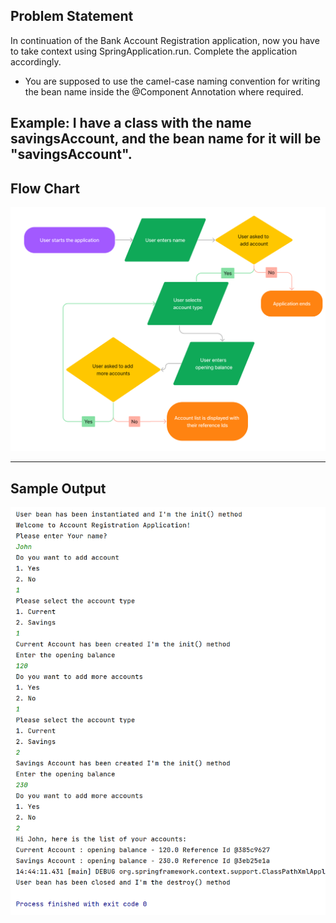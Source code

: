 ## Problem Statement

In continuation of the Bank Account Registration application, now you have to take context using SpringApplication.run. Complete the application accordingly.

- You are supposed to use the camel-case naming convention for writing the bean name inside the @Component Annotation where required.

**Example:** 
I have a class with the name savingsAccount, and the bean name for it will be "savingsAccount".
---
## Flow Chart
![img.png](img.png)

---

## Sample Output
![img_1.png](img_1.png)